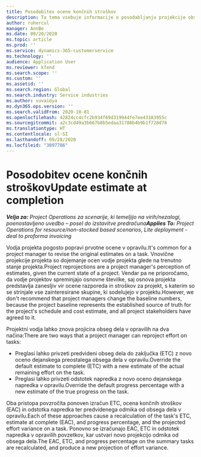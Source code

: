 ```yaml
---
title: Posodobitev ocene končnih stroškov
description: Ta tema vsebuje informacije o posodabljanju projekcije obsega dela za projekt.
author: ruhercul
manager: AnnBe
ms.date: 09/20/2020
ms.topic: article
ms.prod: ''
ms.service: dynamics-365-customerservice
ms.technology: ''
audience: Application User
ms.reviewer: kfend
ms.search.scope: ''
ms.custom: ''
ms.assetid: ''
ms.search.region: Global
ms.search.industry: Service industries
ms.author: suvaidya
ms.dyn365.ops.version: ''
ms.search.validFrom: 2020-10-01
ms.openlocfilehash: 42824cc4cfc2b934f69d319944fe7ee43183955c
ms.sourcegitcommit: a2c3cd49a3b667b8b5edaa31788b4b9b1f728d78
ms.translationtype: HT
ms.contentlocale: sl-SI
ms.lasthandoff: 09/28/2020
ms.locfileid: "3897786"
---
```

# <a name="update-estimate-at-completion"></a><span data-ttu-id="259db-103">Posodobitev ocene končnih stroškov</span><span class="sxs-lookup"><span data-stu-id="259db-103">Update estimate at completion</span></span>

<span data-ttu-id="259db-104">_**Velja za:** Project Operations za scenarije, ki temeljijo na virih/nezalogi, poenostavljeno uvedbo – posel do izstavitve predračuna_</span><span class="sxs-lookup"><span data-stu-id="259db-104">_**Applies To:** Project Operations for resource/non-stocked based scenarios, Lite deployment - deal to proforma invoicing_</span></span>

<span data-ttu-id="259db-105">Vodja projekta pogosto popravi prvotne ocene v opravilu.</span><span class="sxs-lookup"><span data-stu-id="259db-105">It's common for a project manager to revise the original estimates on a task.</span></span> <span data-ttu-id="259db-106">Vnovične projekcije projekta so dojemanje ocen vodje projekta glede na trenutno stanje projekta.</span><span class="sxs-lookup"><span data-stu-id="259db-106">Project reprojections are a project manager's perception of estimates, given the current state of a project.</span></span> <span data-ttu-id="259db-107">Vendar pa ne priporočamo, da vodje projektov spreminjajo osnovne številke, saj osnova projekta predstavlja zanesljiv vir ocene razporeda in stroškov za projekt, s katerim so se strinjale vse zainteresirane skupine, ki sodelujejo v projektu.</span><span class="sxs-lookup"><span data-stu-id="259db-107">However, we don't recommend that project managers change the baseline numbers, because the project baseline represents the established source of truth for the project's schedule and cost estimate, and all project stakeholders have agreed to it.</span></span>

<span data-ttu-id="259db-108">Projektni vodja lahko znova projicira obseg dela v opravilih na dva načina:</span><span class="sxs-lookup"><span data-stu-id="259db-108">There are two ways that a project manager can reproject effort on tasks:</span></span>

- <span data-ttu-id="259db-109">Preglasi lahko privzeti predvideni obseg dela do zaključka (ETC) z novo oceno dejanskega preostalega obsega dela v opravilu.</span><span class="sxs-lookup"><span data-stu-id="259db-109">Override the default estimate to complete (ETC) with a new estimate of the actual remaining effort on the task.</span></span> 
- <span data-ttu-id="259db-110">Preglasi lahko privzeti odstotek napredka z novo oceno dejanskega napredka v opravilu.</span><span class="sxs-lookup"><span data-stu-id="259db-110">Override the default progress percentage with a new estimate of the true progress on the task.</span></span>

<span data-ttu-id="259db-111">Oba pristopa povzročita ponoven izračun ETC, ocena končnih stroškov (EAC) in odstotka napredka ter predvidenega odmika od obsega dela v opravilu.</span><span class="sxs-lookup"><span data-stu-id="259db-111">Each of these approaches cause a recalculation of the task's ETC, estimate at complete (EAC), and progress percentage, and the projected effort variance on a task.</span></span> <span data-ttu-id="259db-112">Ponovno se izračunajo EAC, ETC in odstotek napredka v opravilih povzetkov, kar ustvari novo projekcijo odmika od obsega dela.</span><span class="sxs-lookup"><span data-stu-id="259db-112">The EAC, ETC, and progress percentage on the summary tasks are recalculated, and produce a new projection of effort variance.</span></span>
